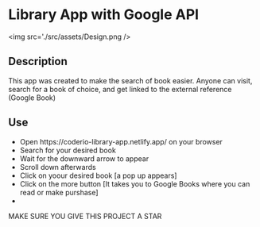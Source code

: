 # Library App with Google API

<img src='./src/assets/Design.png />

## Description

<p> This app was created to make the search of book easier. Anyone can visit, search for a book of choice, and get linked to the external reference (Google Book) </p>

## Use

<ul>
    <li>Open https://coderio-library-app.netlify.app/ on your browser<li>
    <il>Search for your desired book<li>
    <il>Wait for the downward arrow to appear<li>
    <il>Scroll down afterwards<li>
    <il>Click on yoour desired book [a pop up appears]<li>
    <il>Click on the more button [It takes you to Google Books where you can read or make purshase]<li>
</ul> 

MAKE SURE YOU GIVE THIS PROJECT A STAR